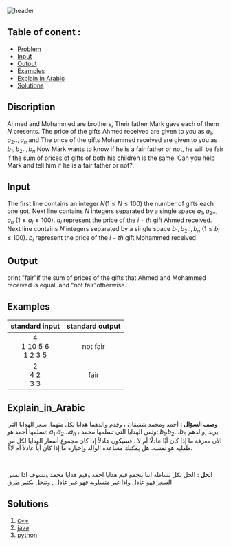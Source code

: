    ![header](https://capsule-render.vercel.app/api?type=waving&color=FFAEC9&height=300&section=header&text=F.%20Gifts&descAlignY=51&descAlign=62)

## Table of conent :
   * [Problem](#Discription)
   * [Input](#Discription)
   * [Output](#Discription)
   * [Examples](#Discription)
   * [Explain in Arabic](#Explain_in_Arabic)
   * [Solutions](#Solutions)


## Discription
Ahmed and Mohammed are brothers, Their father Mark gave each of them $N$ presents. The price of the gifts Ahmed received are given to you as $a_1,a_2..,a_n$ and The price of the gifts Mohammed received are given to you as $b_1,b_2..,b_n$
Now Mark wants to know if he is a fair father or not, he will be fair if the sum of prices of gifts of both his children is the same. Can you help Mark and tell him if he is a fair father or not?.


## Input
The first line contains an integer $N (1 ≤ N ≤ 100)$ the number of gifts each one got.
Next line contains $N$ integers separated by a single space $a_1,a_2..,a_n$ $(1 ≤ a_i≤ 100)$. $a_i$ represent the price of the $i−th$ gift Ahmed received.
Next line contains $N$ integers separated by a single space $b_1,b_2..,b_n$ $(1 ≤ b_i≤ 100)$. $b_i$ represent the price of the $i−th$ gift Mohammed received.


## Output
print "fair"if the sum of prices of the gifts that Ahmed and Mohammed received is equal, and "not fair"otherwise. 


## Examples
|standard input|standard output|
|:---:|:---:|
| 4 <br>1  10  5  6 <br>1  2  3  5 | not fair |
| 2 <br>4   2 <br> 3   3  | fair |


## Explain_in_Arabic
**وصف السؤال :**
أحمد ومحمد شقيقان ، وقدم والدهما هدايا لكل منهما. سعر الهدايا التي تسلمها أحمد هو: $a_1 ، a_2 .. ، a_n$ ، وثمن الهدايا التي تسلمها محمد: $b_1، b_2 ..، b_n$
يريد ,والدهم الآن معرفة ما إذا كان أبًا عادلًا أم لا ، فسيكون عادلاً إذا كان مجموع أسعار الهدايا لكل من طفليه هو نفسه. هل يمكنك مساعدة الوالد وإخباره ما إذا كان أباً عادلاً أم لا؟.

<br>

**الحل :** الحل بكل بساطة اننا بنجمع قيم هدايا احمد وقيم هدايا محمد ونشوف اذا نفس السعر فهو عادل واذا غير متساويه فهو غير عادل , وتنحل بكثير طرق 


## Solutions
  <ol type="1">
      	<li><a href="https://github.com/FatimaALzahrani/BUCPC/blob/main/BUCPC/F/F.cpp">c++</a></li>
        <li><a href="https://github.com/FatimaALzahrani/BUCPC/blob/main/BUCPC/F/F.java">java</a></li>
        <li><a href="https://github.com/FatimaALzahrani/BUCPC/blob/main/BUCPC/F/F.py">python</a></li>
      </ol>
